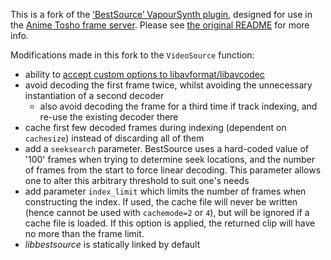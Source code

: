 This is a fork of the [‘BestSource’ VapourSynth plugin](https://github.com/vapoursynth/bestsource), designed for use in the [Anime Tosho frame server](https://github.com/animetosho/frame-server). Please see [the original README](https://github.com/vapoursynth/bestsource/blob/master/README.md) for more info.

Modifications made in this fork to the `VideoSource` function:

* ability to [accept custom options to libavformat/libavcodec](https://github.com/vapoursynth/bestsource/pull/67)
* avoid decoding the first frame twice, whilst avoiding the unnecessary instantiation of a second decoder
  * also avoid decoding the frame for a third time if track indexing, and re-use the existing decoder there
* cache first few decoded frames during indexing (dependent on `cachesize`) instead of discarding all of them
* add a `seeksearch` parameter. BestSource uses a hard-coded value of '100' frames when trying to determine seek locations, and the number of frames from the start to force linear decoding. This parameter allows one to alter this arbitrary threshold to suit one's needs
* add parameter `index_limit` which limits the number of frames when constructing the index. If used, the cache file will never be written (hence cannot be used with `cachemode=2` or `4`), but will be ignored if a cache file is loaded. If this option is applied, the returned clip will have no more than the frame limit.
* *libbestsource* is statically linked by default